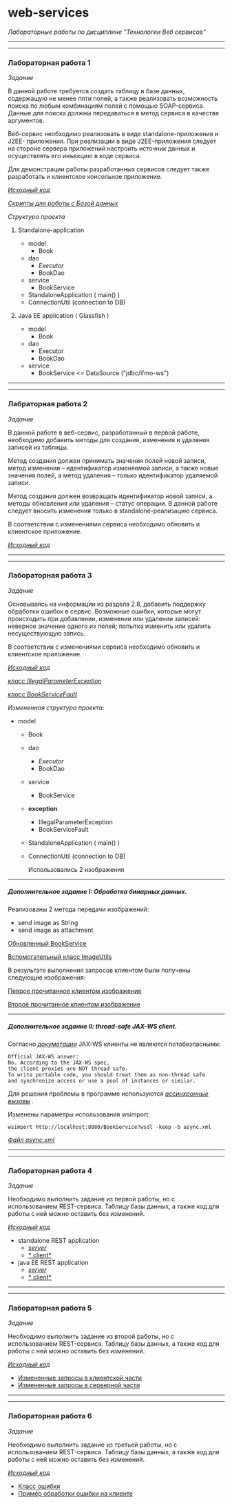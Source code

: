 # web-services

*Лабораторные работы по дисциплине "Технологии Веб сервисов"*

---
---

### Лабораторная работа 1

*Задание*

В данной работе требуется создать таблицу в базе данных, содержащую не менее пяти полей, а также реализовать возможность
поиска по любым комбинациям полей с помощью SOAP-сервиса. Данные для поиска должны передаваться в метод сервиса в
качестве аргументов.

Веб-сервис необходимо реализовать в виде standalone-приложения и J2EE- приложения. При реализации в виде J2EE-приложения
следует на стороне сервера приложений настроить источник данных и осуществлять его инъекцию в коде сервиса.

Для демонстрации работы разработанных сервисов следует также разработать и клиентское консольное приложение.

[*Исходный код*](https://github.com/AnastasiyaSmirnova/web-services/tree/laboratory-work-1)

[*Скрипты для работы с Базой данных*](https://github.com/AnastasiyaSmirnova/web-services/tree/laboratory-work-1/sql)

*Структура проекта*

1. Standalone-application
    * model
        * Book
    * dao
        * *Executor*
        * BookDao
    * service
        * BookService
    * StandaloneApplication ( main() )
    * ConnectionUtil (connection to DB)


2. Java EE application ( Glassfish )
    * model
        * Book
    * dao
        * Executor
        * BookDao
    * service
        * BookService <= DataSource ("jdbc/ifmo-ws")

---
---

### Лабраторная работа 2

*Задание*

В данной работе в веб-сервис, разработанный в первой работе, необходимо добавить методы для создания, изменения и
удаления записей из таблицы.

Метод создания должен принимать значения полей новой записи, метод изменения – идентификатор изменяемой записи, а также
новые значения полей, а метод удаления – только идентификатор удаляемой записи.

Метод создания должен возвращать идентификатор новой записи, а методы обновления или удаления – статус операции. В
данной работе следует вносить изменения только в standalone-реализацию сервиса.

В соответствии с изменениями сервиса необходимо обновить и клиентское приложение.

[*Исходный код*](https://github.com/AnastasiyaSmirnova/web-services/tree/laboratory-work-2)


---
---

### Лабораторная работа 3

*Задание*

Основываясь на информации из раздела 2.8, добавить поддержку обработки ошибок в сервис. Возможные ошибки, которые могут
происходить при добавлении, изменении или удалении записей: неверное значение одного из полей; попытка изменить или
удалить несуществующую запись.

В соответствии с изменениями сервиса необходимо обновить и клиентское приложение.

[*Исходный код*](https://github.com/AnastasiyaSmirnova/web-services/tree/laboratory-work-3)

[*класс
IllegalParameterException*](https://github.com/AnastasiyaSmirnova/web-services/blob/laboratory-work-3/standalone-application/src/main/java/itmo/web_services/exception/IllegalParameterException.java)

[*класс
BookServiceFault*](https://github.com/AnastasiyaSmirnova/web-services/blob/laboratory-work-3/standalone-application/src/main/java/itmo/web_services/exception/BookServiceFault.java)

*Измененная структура проекта:*

* model
    * Book
    * dao
        * *Executor*
        * BookDao
    * service
        * BookService
    * **exception**
        * IllegalParameterException
        * BookServiceFault
    * StandaloneApplication ( main() )
    * ConnectionUtil (connection to DB)

      Использовались 2 изображения

---

##### Дополнительное задание I: Обработка бинарных данных.

Реализованы 2 метода передачи изображений:

* send image as String
* send image as attachment

[Обновленный BookService](https://github.com/AnastasiyaSmirnova/web-services/blob/laboratory-work-3-improvements/standalone-application/src/main/java/itmo/web_services/service/BooksWebService.java)

[Вспомогательный класс ImageUtils](https://github.com/AnastasiyaSmirnova/web-services/blob/laboratory-work-3-improvements/standalone-application/src/main/java/itmo/web_services/ImageUtils.java)

В результате выполнения запросов клиентом были получены следующие изображения:

[Певрое прочитанное клиентом изображение](https://github.com/AnastasiyaSmirnova/web-services/blob/laboratory-work-3-improvements/soap-client/image_as_string.jpg)

[Второе прочитанное клиентом изображение](https://github.com/AnastasiyaSmirnova/web-services/blob/laboratory-work-3-improvements/soap-client/image_as_attachment.jpg)

---

##### Дополнительное задание II: thread-safe JAX-WS client.

Согласно [*докуметации*](https://cxf.apache.org/faq.html#FAQ-AreJAX-WSclientproxiesthreadsafe?) JAX-WS клиенты не
являются потобезпасными:

``` 
Official JAX-WS answer: 
No. According to the JAX-WS spec, 
the client proxies are NOT thread safe. 
To write portable code, you should treat them as non-thread safe
and synchronize access or use a pool of instances or similar.
```

Для решения проблемы в программе используются [*ассинхронные
вызовы*](https://github.com/AnastasiyaSmirnova/web-services/blob/9b651b94ff2031c19d99a27f3cc14c5ea77c6010/soap-client/src/main/java/itmo/web_services/WebClient.java#L209)
.

Изменены параметры использования wsimport:

```wsimport http://localhost:8080/BookService?wsdl -keep -b async.xml```

[*Файл
async.xml*](https://github.com/AnastasiyaSmirnova/web-services/blob/9b651b94ff2031c19d99a27f3cc14c5ea77c6010/soap-client/async.xml)

---
---

### Лабораторная работа 4

*Задание*

Необходимо выполнить задание из первой работы, но с использованием REST-сервиса. Таблицу базы данных, а также код для
работы с ней можно оставить без изменений.

[*Исходный код*](https://github.com/AnastasiyaSmirnova/web-services/releases/tag/laboratory-work-4)

* standalone REST application
    * [*server*](https://github.com/AnastasiyaSmirnova/web-services/tree/laboratory-work-4/rest-standalone-application)
    * [*
      client*](https://github.com/AnastasiyaSmirnova/web-services/blob/laboratory-work-4/rest-client/src/main/kotlin/itmo/web_services/impl/JavaEERestClient.kt)
* java EE REST application
    * [*server*](https://github.com/AnastasiyaSmirnova/web-services/tree/laboratory-work-4/java-ee-rest-application)
    * [*
      client*](https://github.com/AnastasiyaSmirnova/web-services/blob/laboratory-work-4/rest-client/src/main/kotlin/itmo/web_services/impl/JavaEERestClient.kt)
    
---
---

### Лабораторная работа 5

*Задание*

Необходимо выполнить задание из второй работы, но с использованием REST-сервиса. Таблицу базы данных, а также код для
работы с ней можно оставить без изменений.

[*Исходный код*](https://github.com/AnastasiyaSmirnova/web-services/tree/laboratory-work-5)

- [Измененные запросы в клиентской части](https://github.com/AnastasiyaSmirnova/web-services/blob/laboratory-work-5/rest-client/src/main/kotlin/itmo/web_services/impl/JavaEERestClient.kt)
- [Измененные запросы в серверной части](https://github.com/AnastasiyaSmirnova/web-services/blob/laboratory-work-5/java-ee-rest-application/src/main/java/itmo/webservices/service/BookService.java)

---
---

### Лабораторная работа 6

*Задание*

Необходимо выполнить задание из третьей работы, но с использованием
REST-сервиса. Таблицу базы данных, а также код для работы с ней можно оставить
без изменений.

[*Исходный код*](https://github.com/AnastasiyaSmirnova/web-services/tree/laboratory-work-6)

- [Класс ошибки](https://github.com/AnastasiyaSmirnova/web-services/blob/laboratory-work-6/java-ee-rest-application/src/main/java/itmo/webservices/exception/InvalidBookParamException.java)
- [Пример обработки ошибки на клиенте](https://github.com/AnastasiyaSmirnova/web-services/blob/a96c1486777ae6d53d8bcd56358869023548d49f/rest-client/src/main/kotlin/itmo/web_services/impl/JavaEERestClient.kt#L109)
